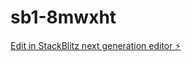 # sb1-8mwxht

[Edit in StackBlitz next generation editor ⚡️](https://stackblitz.com/~/github.com/kaeru61/sb1-8mwxht)